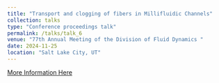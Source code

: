 ```yaml
---
title: "Transport and clogging of fibers in Millifluidic Channels"
collection: talks
type: "Conference proceedings talk"
permalink: /talks/talk_6
venue: "77th Annual Meeting of the Division of Fluid Dynamics "
date: 2024-11-25
location: "Salt Lake City, UT"
---
```


[More Information Here](https://meetings.aps.org/Meeting/DFD24/Session/L24.11)
